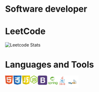 # Software developer

# LeetCode
![Leetcode Stats](https://leetcard.jacoblin.cool/user1983Wx)
 
# Languages and Tools

<img align="left" alt="HTML" width="25px" src="https://raw.githubusercontent.com/superhan-dev/assets-store/main/images/html-logo.png" /> 

<img align="left" alt="CSS" width="30px" src="https://raw.githubusercontent.com/superhan-dev/assets-store/main/images/css-logo.png" /> 

<img align="left" alt="Jsvascript" width="26px" src="https://raw.githubusercontent.com/superhan-dev/assets-store/main/images/js-logo.png" /> 

<img align="left" alt="Node Studio Code" width="26px" src="https://raw.githubusercontent.com/superhan-dev/assets-store/main/images/node-logo.png" /> 

<img align="left" alt="Bootstrap Studio Code" width="30px" src="https://raw.githubusercontent.com/superhan-dev/assets-store/main/images/bootstrap-logo.png" /> 

<img align="left" alt="Visual Studio Code" width="37px" src="https://raw.githubusercontent.com/superhan-dev/assets-store/main/images/springboot-logo.png" /> 

<img align="left" alt="Visual Studio Code" width="26px" src="https://raw.githubusercontent.com/superhan-dev/assets-store/main/images/java-logo.png" /> 

<img align="left" alt="Visual Studio Code" width="40px" src="https://raw.githubusercontent.com/superhan-dev/assets-store/main/images/mysql-logo.png" /> 


<br />
<br />

<!---
superhan-dev/superhan-dev is a ✨ special ✨ repository because its `README.md` (this file) appears on your GitHub profile.
You can click the Preview link to take a look at your changes.
--->
